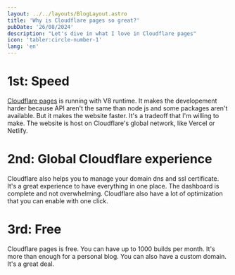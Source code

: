 ```yaml
---
layout: ../../layouts/BlogLayout.astro
title: 'Why is Cloudflare pages so great?'
pubDate: '26/08/2024'
description: "Let's dive in what I love in Cloudflare pages"
icon: 'tabler:circle-number-1'
lang: 'en'
---
```

# 1st: Speed
[Cloudflare pages](https://pages.cloudflare.com/) is running with V8 runtime. It makes the developement harder because API aren't the same than node js and some packages aren't available. But it makes the website faster. It's a tradeoff that I'm willing to make. The website is host on Cloudflare's global network, like Vercel or Netlify.

# 2nd: Global Cloudflare experience
Cloudflare also helps you to manage your domain dns and ssl certificate. It's a great experience to have everything in one place. The dashboard is complete and not overwhelming. Cloudflare also have a lot of optimization that you can enable with one click.

# 3rd: Free
Cloudflare pages is free. You can have up to 1000 builds per month. It's more than enough for a personal blog. You can also have a custom domain. It's a great deal.